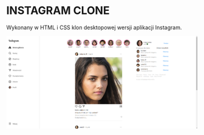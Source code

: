 # INSTAGRAM CLONE
Wykonany w HTML i CSS klon desktopowej wersji aplikacji Instagram.

![preview](instagramclone.jpg)